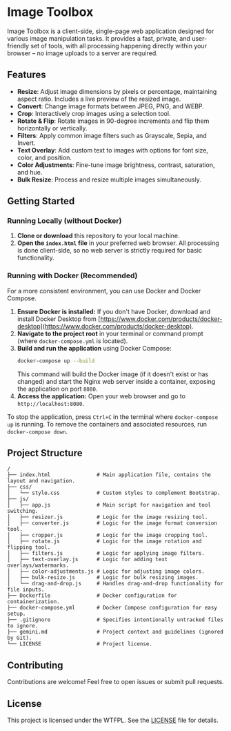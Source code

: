 # Image Toolbox

Image Toolbox is a client-side, single-page web application designed for various image manipulation tasks. It provides a fast, private, and user-friendly set of tools, with all processing happening directly within your browser – no image uploads to a server are required.

## Features

- **Resize**: Adjust image dimensions by pixels or percentage, maintaining aspect ratio. Includes a live preview of the resized image.
- **Convert**: Change image formats between JPEG, PNG, and WEBP.
- **Crop**: Interactively crop images using a selection tool.
- **Rotate & Flip**: Rotate images in 90-degree increments and flip them horizontally or vertically.
- **Filters**: Apply common image filters such as Grayscale, Sepia, and Invert.
- **Text Overlay**: Add custom text to images with options for font size, color, and position.
- **Color Adjustments**: Fine-tune image brightness, contrast, saturation, and hue.
- **Bulk Resize**: Process and resize multiple images simultaneously.

## Getting Started

### Running Locally (without Docker)

1.  **Clone or download** this repository to your local machine.
2.  **Open the `index.html` file** in your preferred web browser. All processing is done client-side, so no web server is strictly required for basic functionality.

### Running with Docker (Recommended)

For a more consistent environment, you can use Docker and Docker Compose.

1.  **Ensure Docker is installed:** If you don't have Docker, download and install Docker Desktop from [https://www.docker.com/products/docker-desktop](https://www.docker.com/products/docker-desktop).
2.  **Navigate to the project root** in your terminal or command prompt (where `docker-compose.yml` is located).
3.  **Build and run the application** using Docker Compose:
    ```bash
    docker-compose up --build
    ```
    This command will build the Docker image (if it doesn't exist or has changed) and start the Nginx web server inside a container, exposing the application on port `8080`.
4.  **Access the application:** Open your web browser and go to `http://localhost:8080`.

To stop the application, press `Ctrl+C` in the terminal where `docker-compose up` is running. To remove the containers and associated resources, run `docker-compose down`.

## Project Structure

```
/
├── index.html               # Main application file, contains the layout and navigation.
├── css/
│   └── style.css            # Custom styles to complement Bootstrap.
├── js/
│   ├── app.js               # Main script for navigation and tool switching.
│   ├── resizer.js           # Logic for the image resizing tool.
│   ├── converter.js         # Logic for the image format conversion tool.
│   ├── cropper.js           # Logic for the image cropping tool.
│   ├── rotate.js            # Logic for the image rotation and flipping tool.
│   ├── filters.js           # Logic for applying image filters.
│   ├── text-overlay.js      # Logic for adding text overlays/watermarks.
│   ├── color-adjustments.js # Logic for adjusting image colors.
│   ├── bulk-resize.js       # Logic for bulk resizing images.
│   └── drag-and-drop.js     # Handles drag-and-drop functionality for file inputs.
├── Dockerfile               # Docker configuration for containerization.
├── docker-compose.yml       # Docker Compose configuration for easy setup.
├── .gitignore               # Specifies intentionally untracked files to ignore.
├── gemini.md                # Project context and guidelines (ignored by Git).
└── LICENSE                  # Project license.
```

## Contributing

Contributions are welcome! Feel free to open issues or submit pull requests.

## License

This project is licensed under the WTFPL. See the [LICENSE](LICENSE) file for details.
